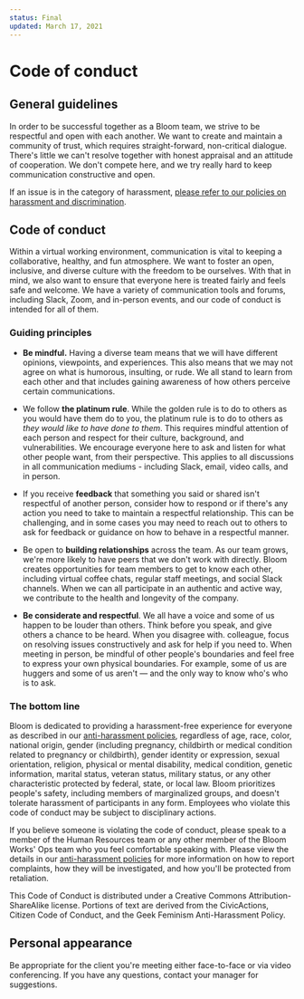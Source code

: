 ```yaml
---
status: Final
updated: March 17, 2021
---
```


# Code of conduct

## General guidelines

In order to be successful together as a Bloom team, we strive to be respectful and open with each another. We want to create and maintain a community of trust,  which requires straight-forward, non-critical dialogue. There's little we can't resolve together with honest appraisal and an attitude of cooperation. We don't compete here, and we try really hard to keep communication constructive and open.

If an issue is in the category of harassment, [please refer to our policies on harassment and discrimination](../040-employee-handbook-us/anti-harassment-policies.md).

## Code of conduct

Within a virtual working environment, communication is vital to keeping a collaborative, healthy, and fun atmosphere. We want to foster an open, inclusive, and diverse culture with the freedom to be ourselves. With that in mind, we also want to ensure that everyone here is treated fairly and feels safe and welcome. We have a variety of communication tools and forums, including Slack, Zoom, and in-person events, and our code of conduct is intended for all of them.

<!--- Protected classes from Trinet handbook, keep list updated in: employment, code-of-conduct and anti-harassment-policies -->

### Guiding principles

- **Be mindful.** Having a diverse team means that we will have different opinions, viewpoints, and experiences. This also means that we may not agree on what is humorous, insulting, or rude. We all stand to learn from each other and that includes gaining awareness of how others perceive certain communications. 

- We follow **the platinum rule**. While the golden rule is to do to others as you would have them do to you, the platinum rule is to do to others as _they would like to have done to them_. This requires mindful attention of each person and respect for their culture, background, and vulnerabilities. We encourage everyone here to ask and listen for what other people want, from their perspective. This applies to all discussions in all communication mediums - including Slack, email, video calls, and in person.

- If you receive **feedback** that something you said or shared isn't respectful of another person, consider how to respond or if there's any action you need to take to maintain a respectful relationship. This can be challenging, and in some cases you may need to reach out to others to ask for feedback or guidance on how to behave in a respectful manner.

- Be open to **building relationships** across the team. As our team grows, we're more likely to have peers that we don't work with directly. Bloom creates opportunities for team members to get to know each other, including virtual coffee chats, regular staff meetings, and social Slack channels. When we can all participate in an authentic and active way, we contribute to the health and longevity of the company.

- **Be considerate and respectful**. We all have a voice and some of us happen to be louder than others. Think before you speak, and give others a chance to be heard. When you disagree with. colleague, focus on resolving issues constructively and ask for help if you need to. When meeting in person, be mindful of other people's boundaries and feel free to express your own physical boundaries. For example, some of us are huggers and some of us aren't — and the only way to know who's who is to ask. 

### The bottom line
Bloom is dedicated to providing a harassment-free experience for everyone as described in our [anti-harassment policies](../040-employee-handbook-us/anti-harassment-policies.md), regardless of age, race, color, national origin, gender (including pregnancy, childbirth or medical condition related to pregnancy or childbirth), gender identity or expression, sexual orientation, religion, physical or mental disability, medical condition, genetic information, marital status, veteran status, military status, or any other characteristic protected by federal, state, or local law. Bloom prioritizes people's safety, including members of marginalized groups, and doesn't tolerate harassment of participants in any form. Employees who violate this code of conduct may be subject to disciplinary actions.

If you believe someone is violating the code of conduct, please speak to a member of the Human Resources team or any other member of the Bloom Works' Ops team who you feel comfortable speaking with. Please view the details in our [anti-harassment policies](../040-employee-handbook-us/anti-harassment-policies.md#reporting-and-investigating-proscribed-harassment) for more information on how to report complaints, how they will be investigated, and how you'll be protected from retaliation.

This Code of Conduct is distributed under a Creative Commons Attribution-ShareAlike license.
Portions of text are derived from the CivicActions, Citizen Code of Conduct, and the Geek Feminism Anti-Harassment Policy.

## Personal appearance

Be appropriate for the client you're meeting either face-to-face or via video conferencing. If you have any questions, contact your manager for suggestions.
